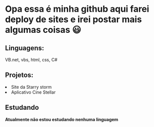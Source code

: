 # Opa essa é minha github aqui farei deploy de sites e irei postar mais algumas coisas 😃

## Linguagens:
VB.net, vbs, html, css, C#

## Projetos:
<li>Site da Starry storm</li>
<li>Aplicativo Cine Stellar</li>

## Estudando
**Atualmente não estou estudando nenhuma linguagem**
